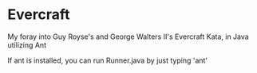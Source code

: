 Evercraft
=========

My foray into Guy Royse's and George Walters II's Evercraft Kata, in Java utilizing Ant

If ant is installed, you can run Runner.java by just typing 'ant'
